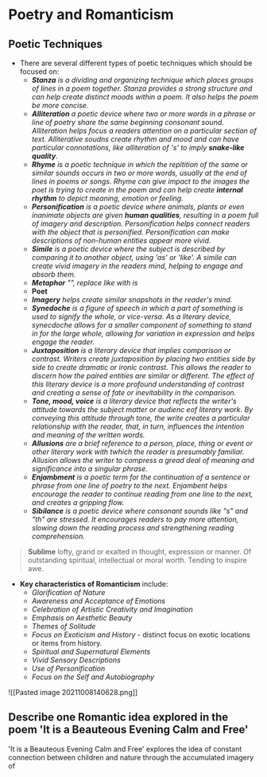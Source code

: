 # Poetry and Romanticism
## Poetic Techniques
- There are several different types of poetic techniques which should be focused on:
	- _**Stanza** is a dividing and organizing technique which places groups of lines in a poem together. Stanza provides a strong structure and can help create distinct moods within a poem. It also helps the poem be more concise._ 
	- _**Alliteration** a poetic device where two or more words in a phrase or line of poetry share the same beginning consonant sound. Alliteration helps focus a readers attention on a particular section of text. Alliterative soudns create rhythm and mood and can have particular connotations, like alliteration of 's' to imply **snake-like quality**._
	- _**Rhyme** is a poetic technique in which the repitition of the same or similar sounds occurs in two or more words, usually at the end of lines in poems or songs. Rhyme can give impact to the images the poet is trying to create in the poem and can help create **internal rhythm** to depict meaning, emotion or feeling._
	- _**Personification** is a poetic device where animals, plants or even inanimate objects are given **human qualities**, resulting in a poem full of imagery and description. Personification helps connect readers with the object that is personified. Personification can make descriptions of non-human entities appear more vivid._
	- _**Simile** is a poetic device where the subject is described by comparing it to another object, using 'as' or 'like'. A simile can create vivid imagery in the readers mind, helping to engage and absorb them._
	- _**Metaphor** "", replace like with is_
	- **Poet**
	- _**Imagery** helps create similar snapshots in the reader's mind._
	- _**Synedoche** is a figure of speech in which a part of something is used to signify the whole, or vice-versa. As a literary device, synecdoche allows for a smaller component of something to stand in for the large whole, allowing for variation in expression and helps engage the reader._
	- _**Juxtaposition** is a literary device that implies comparison or contrast. Writers create juxtaposition by placing two entities side by side to create dramatic or ironic contrast. This allows the reader to discern how the paired entities are similar or different. The effect of this literary device is a more profound understanding of contrast and creating a sense of fate or inevitability in the comparison._
	- _**Tone, mood, voice** is a literary device that reflects the writer's attitude towards the subject matter or audienc eof literary work. By conveying this attitude through tone, the write creates a particular relationship with the reader, that, in turn, influences the intention and meaning of the written words._
	- _**Allusions** are a brief reference to a person, place, thing or event or other literary work with twhich the reader is presumably familiar. Allusion allows the writer to compress a gread deal of meaning and significance into a singular phrase._
	- _**Enjambment** is a poetic term for the continuation of a sentence or phrase from one line of poetry to the next. Enjambent helps encourage the reader to continue reading from one line to the next, and creates a gripping flow._
	- _**Sibilance** is a poetic device where consonant sounds like "s" and "th" are stressed. It encourages readers to pay more attention, slowing down the reading process and strengthening reading comprehension._

> **Sublime** lofty, grand or exalted in thought, expression or manner. Of outstanding spiritual, intellectual or moral worth. Tending to inspire awe.

- **Key characteristics of Romanticism** include:
	- *Glorification of Nature*
	- *Awareness and Acceptance of Emotions*
	- *Celebration of Artistic Creativity and Imagination*
	- *Emphasis on Aesthetic Beauty*
	- *Themes of Solitude*
	- *Focus on Exoticism and History* - distinct focus on exotic locations or items from history.
	- *Spiritual and Supernatural Elements*
	- *Vivid Sensory Descriptions*
	- *Use of Personification*
	- *Focus on the Self and Autobiography*

![[Pasted image 20211008140628.png]]

## Describe one Romantic idea explored in the poem 'It is a Beauteous Evening Calm and Free'
'It is a Beauteous Evening Calm and Free' explores the idea of constant connection between children and nature through the accumulated imagery of 
